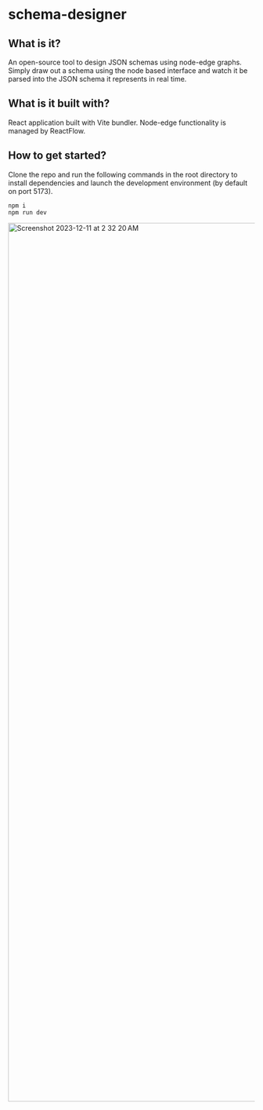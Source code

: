 # schema-designer
 
## What is it?
An open-source tool to design JSON schemas using node-edge graphs. Simply draw out a schema using the node based interface and watch it be parsed into the JSON schema it represents in real time.

## What is it built with?
React application built with Vite bundler. Node-edge functionality is managed by ReactFlow. 

## How to get started?

Clone the repo and run the following commands in the root directory to install dependencies and launch the development environment (by default on port 5173).

```
npm i
npm run dev
```

<img width="1791" alt="Screenshot 2023-12-11 at 2 32 20 AM" src="https://github.com/jamesonkunkel/schema-designer/assets/125910845/ac1e0a05-4c18-478d-b2b9-3ce134f03d90">
